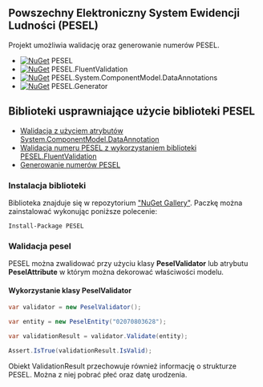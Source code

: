 ﻿## Powszechny Elektroniczny System Ewidencji Ludności (PESEL) 
Projekt umożliwia walidację oraz generowanie numerów PESEL.

- [![NuGet](https://img.shields.io/nuget/v/PESEL.svg)](https://www.nuget.org/packages/PESEL/)  PESEL
- [![NuGet](https://img.shields.io/nuget/v/PESEL.FluentValidation.svg)](https://www.nuget.org/packages/PESEL.FluentValidation/) PESEL.FluentValidation
- [![NuGet](https://img.shields.io/nuget/v/PESEL.System.ComponentModel.DataAnnotations.svg)](https://www.nuget.org/packages/PESEL.System.ComponentModel.DataAnnotations/) PESEL.System.ComponentModel.DataAnnotations
- [![NuGet](https://img.shields.io/nuget/v/PESEL.Generator.svg)](https://www.nuget.org/packages/PESEL.Generator/) PESEL.Generator

## Biblioteki usprawniające użycie biblioteki PESEL
- [Walidacja z użyciem atrybutów System.ComponentModel.DataAnnotation](https://github.com/asienicki/PESEL/blob/master/PESEL.System.ComponentModel.DataAnnotations/readME.md)
- [Walidacja numeru PESEL z wykorzystaniem biblioteki PESEL.FluentValidation](https://github.com/asienicki/PESEL/blob/master/PESEL.FluentValidation/readME.md)
- [Generowanie numerów PESEL](https://github.com/asienicki/PESEL/blob/master/PESEL.Generator/readME.md)

### Instalacja biblioteki
Biblioteka znajduje się w repozytorium ["NuGet Gallery"](https://www.nuget.org/packages/PESEL). Paczkę można zainstalować wykonując poniższe polecenie:
```
Install-Package PESEL
```
### Walidacja pesel
PESEL można zwalidować przy użyciu klasy **PeselValidator** lub atrybutu **PeselAttribute** w którym można dekorować właściwości modelu.

#### Wykorzystanie klasy PeselValidator
```csharp
var validator = new PeselValidator();

var entity = new PeselEntity("02070803628");

var validationResult = validator.Validate(entity);

Assert.IsTrue(validationResult.IsValid);
```
Obiekt ValidationResult przechowuje również informację o strukturze PESEL. Można z niej pobrać płeć oraz datę urodzenia.
